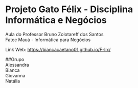 # Projeto Gato Félix - Disciplina Informática e Negócios
Aula do Professor Bruno Zolotareff dos Santos <br>
Fatec Mauá - Informática para Negócios <br>

Link Web: https://biancacaetano01.github.io/F-lix/

##Grupo <br>
Alessandra  <br>
Bianca <br>
Giovanna <br>
Natália <br>

